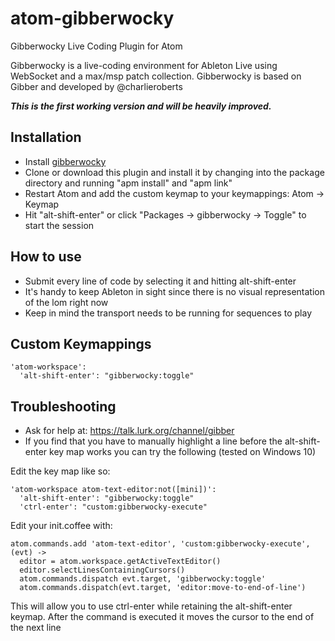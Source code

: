 # atom-gibberwocky

Gibberwocky Live Coding Plugin for Atom

Gibberwocky is a live-coding environment for Ableton Live using WebSocket and a max/msp patch collection. Gibberwocky is based on Gibber and developed by @charlieroberts

***This is the first working version and will be heavily improved.***

## Installation

- Install [gibberwocky](https://github.com/charlieroberts/gibberwocky)
- Clone or download this plugin and install it by changing into the package directory and running "apm install" and "apm link"
- Restart Atom and add the custom keymap to your keymappings: Atom -> Keymap
- Hit "alt-shift-enter" or click "Packages -> gibberwocky -> Toggle" to start the session

## How to use
- Submit every line of code by selecting it and hitting alt-shift-enter
- It's handy to keep Ableton in sight since there is no visual representation of the lom right now
- Keep in mind the transport needs to be running for sequences to play

## Custom Keymappings

```
'atom-workspace':
  'alt-shift-enter': "gibberwocky:toggle"
```

## Troubleshooting

- Ask for help at: https://talk.lurk.org/channel/gibber
- If you find that you have to manually highlight a line before the alt-shift-enter key map works you can try the following (tested on Windows 10)

Edit the key map like so:

```
'atom-workspace atom-text-editor:not([mini])':
  'alt-shift-enter': "gibberwocky:toggle"
  'ctrl-enter': "custom:gibberwocky-execute"
```

Edit your init.coffee with:

```
atom.commands.add 'atom-text-editor', 'custom:gibberwocky-execute', (evt) ->
  editor = atom.workspace.getActiveTextEditor()
  editor.selectLinesContainingCursors()
  atom.commands.dispatch evt.target, 'gibberwocky:toggle'
  atom.commands.dispatch(evt.target, 'editor:move-to-end-of-line')
```

This will allow you to use ctrl-enter while retaining the alt-shift-enter keymap.  After the command is executed it moves the cursor to the end of the next line
